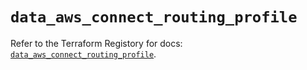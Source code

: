# `data_aws_connect_routing_profile`

Refer to the Terraform Registory for docs: [`data_aws_connect_routing_profile`](https://www.terraform.io/docs/providers/aws/d/connect_routing_profile).
